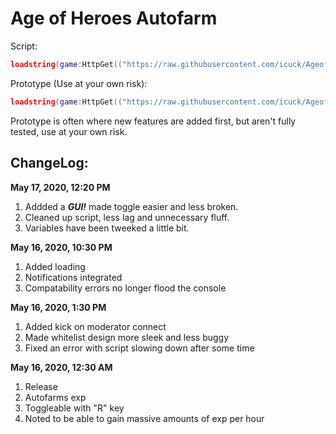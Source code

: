 # Age of Heroes Autofarm
Script:
```lua
loadstring(game:HttpGet(("https://raw.githubusercontent.com/icuck/AgeofHeroesAutofarm/master/main.lua"), true))()
```

Prototype (Use at your own risk):
```lua
loadstring(game:HttpGet(("https://raw.githubusercontent.com/icuck/AgeofHeroesAutofarm/master/main.lua"), true))()
```
Prototype is often where new features are added first, but aren't fully tested, use at your own risk.

## ChangeLog:
**May 17, 2020, 12:20 PM**
1. Addded a ***GUI!*** made toggle easier and less broken.
2. Cleaned up script, less lag and unnecessary fluff.
3. Variables have been tweeked a little bit.

**May 16, 2020, 10:30 PM**
1. Added loading
2. Notifications integrated
3. Compatability errors no longer flood the console

**May 16, 2020, 1:30 PM**
1. Added kick on moderator connect
2. Made whitelist design more sleek and less buggy
3. Fixed an error with script slowing down after some time

**May 16, 2020, 12:30 AM**
1. Release
2. Autofarms exp
3. Toggleable with "R" key
4. Noted to be able to gain massive amounts of exp per hour
